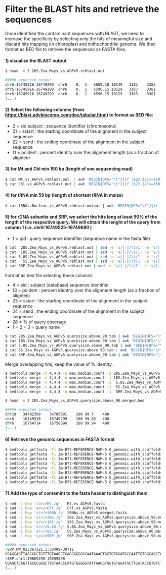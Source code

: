 # Filter the BLAST hits and retrieve the sequences 

Once identified the contaminant sequences with BLAST, we need to increase the specificity by selecting only the hits of meaningful size and discard hits mapping on chloroplast and mithochondrial genome.
We then format as BED file to retrieve the sequences as FASTA files.
#### 1)   visualize the BLAST output
```bash
$ head -n 3 28S.Zea_Mays_vs_AGPv5.reblast.out

##### expected output
chr6:16745916-16749299	chr6	0.	1	6609.18	10149	3383	3383	3383	0	100.00	100.00	0	0	0	0	+1	1	3383	+1	16745917	16749299	(1)
chr6:16745916-16749299	chr6	0.	1	6596.15	10129	3383	3381	3381	1	99.94	99.94	0	0	1	1	+1	1	3383	+1	17223070	17226451	(2)
chr6:16745916-16749299	chr6	0.	1	6596.15	10129	3383	3381	3381	1	99.94	99.94	0	0	1	1	+1	1	3383	+1	17214276	17217657	(3)
(...)
```
#### 2)   Select the following columns (from https://blast.advbiocomp.com/doc/tabular.html) to format as BED file:
*  2  = sid subject : sequence identifier (chromosome)
* 21  =  sstart     : the starting coordinate of the alignment in the subject sequence
* 22  =  send       : the ending coordinate of the alignment in the subject sequence
* 11  =  pcident    : percent identity over the alignment length (as a fraction of alignlen)
#### 3)    for Mt and Chl min 150 bp (length of one sequencing read)
```bash
$ cat Mt.vs_AGPv5.reblast.out  | awk 'BEGIN{OFS="\t"}{if ($22-$21>=150) print $2,$21,$22,$11,($22-$21) }' | grep  -v 'chrM\|chrC' | sort -k1,1V -k2,2n > Mt.vs_AGPv5.bed
$ cat Chl.vs_AGPv5.reblast.out | awk 'BEGIN{OFS="\t"}{if ($22-$21>=150) print $2,$21,$22,$11,($22-$21) }' | grep  -v 'chrM\|chrC' | sort -k1,1V -k2,2n > Chl.vs_AGPv5.bed
```
#### 4)    for tRNA min 59 bp (length of shortest tRNA in maize)
```bash
$ cat tRNAs.Nuclear_vs_AGPv5.reblast.outout | awk 'BEGIN{OFS="\t"}{if ($22-$21>=59) print $2,$21,$22,$11,($22-$21) }' | grep  -v 'chrM\|chrC' | sort -k1,1V -k2,2n > tRNAs.vs_AGPv5.bed
```
#### 5)    for rDNA subunits and SRP, we select the hits long at least 90% of the length of the respective query. We will obtain the lenght of the query from column 1 (i.e. chr6:16749525-16749680 )
*  1  = qid : query sequence identifier (sequence name in the fasta file)

```bash
$ cat  28S.Zea_Mays_vs_AGPv5.reblast.out | sed -e 's/[-]/\t/1' -e 's/[:]/\t/1' | awk '{if ((($24-$23)/($3-$2))>=0.90) print $0"\t"($3-$2)"\t"($24-$23)"\t"($24-$23)/($3-$2) }' - > 28S.Zea_Mays_vs_AGPv5.querysize.above_90.tab
$ cat  18S.Zea_Mays_vs_AGPv5.reblast.out | sed -e 's/[-]/\t/1' -e 's/[:]/\t/1' | awk '{if ((($24-$23)/($3-$2))>=0.90) print $0"\t"($3-$2)"\t"($24-$23)"\t"($24-$23)/($3-$2) }' - > 18S.Zea_Mays_vs_AGPv5.querysize.above_90.tab
$ cat 5.8S.Zea_Mays_vs_AGPv5.reblast.out | sed -e 's/[-]/\t/1' -e 's/[:]/\t/1' | awk '{if ((($24-$23)/($3-$2))>=0.90) print $0"\t"($3-$2)"\t"($24-$23)"\t"($24-$23)/($3-$2) }' - > 5.8S.Zea_Mays_vs_AGPv5.querysize.above_90.tab
$ cat   5S.Zea_Mays_vs_AGPv5.reblast.out | sed -e 's/[-]/\t/1' -e 's/[:]/\t/1' | awk '{if ((($24-$23)/($3-$2))>=0.90) print $0"\t"($3-$2)"\t"($24-$23)"\t"($24-$23)/($3-$2) }' - > 5S.Zea_Mays_vs_AGPv5.querysize.above_90.tab
$ cat SRP.Zea_Mays_vs_AGPv5.reblast.out | sed -e 's/[-]/\t/1' -e 's/[:]/\t/1' | awk '{if ((($24-$23)/($3-$2))>=0.90) print $0"\t"($3-$2)"\t"($24-$23)"\t"($24-$23)/($3-$2) }' - > SRP.Zea_Mays_vs_AGPv5.querysize.above_90.tab
```
Format as bed file selecting these columns
*  4 = sid : subject (database) sequence identifier
* 13 = pcident : percent identity over the alignment length (as a fraction of alignlen)
* 23 = sstart  : the starting coordinate of the alignment in the subject sequence
* 24 = send  : the ending coordinate of the alignment in the subject sequence
* 28 = % of query coverage 
* 1 + 2 + 3 = query name
```bash
$ cat 28S.Zea_Mays_vs_AGPv5.querysize.above_90.tab | awk 'BEGIN{OFS="\t"}{print $4,$23,$24,$13,$28,$1":"$2"-"$3}' | sort -k1,1 -k2,2n > 28S.Zea_Mays_vs_AGPv5.querysize.above_90.bed
$ cat 18S.Zea_Mays_vs_AGPv5.querysize.above_90.tab | awk 'BEGIN{OFS="\t"}{print $4,$23,$24,$13,$28,$1":"$2"-"$3}' | sort -k1,1 -k2,2n > 18S.Zea_Mays_vs_AGPv5.querysize.above_90.bed
$ cat 5.8S.Zea_Mays_vs_AGPv5.querysize.above_90.tab | awk 'BEGIN{OFS="\t"}{print $4,$23,$24,$13,$28,$1":"$2"-"$3}' | sort -k1,1 -k2,2n > 5.8S.Zea_Mays_vs_AGPv5.querysize.above_90.bed
$ cat 5S.Zea_Mays_vs_AGPv5.querysize.above_90.tab | awk 'BEGIN{OFS="\t"}{print $4,$23,$24,$13,$28,$1":"$2"-"$3}' | sort -k1,1 -k2,2n > 5S.Zea_Mays_vs_AGPv5.querysize.above_90.bed
$ cat SRP.Zea_Mays_vs_AGPv5.querysize.above_90.tab | awk 'BEGIN{OFS="\t"}{print $4,$23,$24,$13,$28,$1":"$2"-"$3}' | sort -k1,1 -k2,2n > SRP.Zea_Mays_vs_AGPv5.querysize.above_90.bed
```
Merge overlapping hits, keep the value of % identity.

```bash
$ bedtools merge -c 4,4,4 -o max,median,count -i 28S.Zea_Mays_vs_AGPv5.querysize.above_90.bed | sort -f -k1,1 -k2,2n > 28S.Zea_Mays_vs_AGPv5.querysize.above_90.merged.bed
$ bedtools merge -c 4,4,4 -o max,median,count -i 18S.Zea_Mays_vs_AGPv5.querysize.above_90.bed | sort -f -k1,1 -k2,2n > 18S.Zea_Mays_vs_AGPv5.querysize.above_90.merged.bed
$ bedtools merge -c 4,4,4 -o max,median,count -i  5.8S.Zea_Mays_vs_AGPv5.querysize.above_90.bed | sort -f -k1,1 -k2,2n > 5.8S.Zea_Mays_vs_AGPv5.querysize.above_90.merged.bed
$ bedtools merge -c 4,4,4 -o max,median,count -i  5S.Zea_Mays_vs_AGPv5.querysize.above_90.bed | sort -f -k1,1 -k2,2n > 5S.Zea_Mays_vs_AGPv5.querysize.above_90.merged.bed
$ bedtools merge -c 4,4,4 -o max,median,count -i  SRP.Zea_Mays_vs_AGPv5.querysize.above_90.bed | sort -f -k1,1 -k2,2n > SRP.Zea_Mays_vs_AGPv5.querysize.above_90.merged.bed

$ head -n 3 28S.Zea_Mays_vs_AGPv5.querysize.above_90.merged.bed

##### expected output
chr10	34702309	34705691	100	99.7	498
chr6	16745916	16749299	100	99.88	498
chr6	16754714	16758096	100	99.94	498
(...)
```

#### 6) Retrieve the genomic sequences in FASTA format

```bash
$ bedtools getfasta -fi Zm-B73-REFERENCE-NAM-5.0_genomic.with_scaffolds.no_names.fasta -bed Mt.vs_AGPv5.bed -fo Mt.vs_AGPv5.fasta
$ bedtools getfasta -fi Zm-B73-REFERENCE-NAM-5.0_genomic.with_scaffolds.no_names.fasta -bed Chl.vs_AGPv5.bed -fo Chl.vs_AGPv5.fasta
$ bedtools getfasta -fi Zm-B73-REFERENCE-NAM-5.0_genomic.with_scaffolds.no_names.fasta -bed tRNAs.vs_AGPv5.bed -fo tRNAs.vs_AGPv5.fasta
$ bedtools getfasta -fi Zm-B73-REFERENCE-NAM-5.0_genomic.with_scaffolds.no_names.fasta -bed 28S.Zea_Mays_vs_AGPv5.querysize.above_90.merged.bed -fo 28S.Zea_Mays_vs_AGPv5.querysize.above_90.merged.fasta
$ bedtools getfasta -fi Zm-B73-REFERENCE-NAM-5.0_genomic.with_scaffolds.no_names.fasta -bed 18S.Zea_Mays_vs_AGPv5.querysize.above_90.merged.bed -fo 18S.Zea_Mays_vs_AGPv5.querysize.above_90.merged.fasta
$ bedtools getfasta -fi Zm-B73-REFERENCE-NAM-5.0_genomic.with_scaffolds.no_names.fasta -bed 5.8S.Zea_Mays_vs_AGPv5.querysize.above_90.merged.bed -fo 5.8S.Zea_Mays_vs_AGPv5.querysize.above_90.merged.fasta
$ bedtools getfasta -fi Zm-B73-REFERENCE-NAM-5.0_genomic.with_scaffolds.no_names.fasta -bed 5S.Zea_Mays_vs_AGPv5.querysize.above_90.merged.bed -fo 5S.Zea_Mays_vs_AGPv5.querysize.above_90.merged.fasta
$ bedtools getfasta -fi Zm-B73-REFERENCE-NAM-5.0_genomic.with_scaffolds.no_names.fasta -bed SRP.Zea_Mays_vs_AGPv5.querysize.above_90.merged.bed  -fo SRP.Zea_Mays_vs_AGPv5.querysize.above_90.merged.fasta
```

#### 7) Add the type of contamint to the fasta header to distinguish them
 
```bash
$ sed -i.bkp 's/>/>Mt./g'   Mt.vs_AGPv5.fasta
$ sed -i.bkp 's/>/>Chl./g'  Chl.vs_AGPv5.fasta
$ sed -i.bkp 's/>/>tRNA./g' tRNAs.vs_AGPv5.merged.fasta
$ sed -i.bkp 's/>/>28S./g'  28S.Zea_Mays_vs_AGPv5.querysize.above_90.merged.fasta
$ sed -i.bkp 's/>/>18S./g'  18S.Zea_Mays_vs_AGPv5.querysize.above_90.merged.fasta
$ sed -i.bkp 's/>/>5.8S./g' 5.8S.Zea_Mays_vs_AGPv5.querysize.above_90.merged.fasta
$ sed -i.bkp 's/>/>5S./g'   5S.Zea_Mays_vs_AGPv5.querysize.above_90.merged.fasta
$ sed -i.bkp 's/>/>SRP./g'  SRP.Zea_Mays_vs_AGPv5.querysize.above_90.merged.fasta

##### expected output
>SRP.NW_023367221.1:30409-30711
CGAGCAGTTAGCGGCTGTTTGTAACCTGAGCGGGGGCAATAAAGTGGTGTGGATGCCAATTGTGGCAGCTGGATCTGGGTCTGGTGCTGCAATCTGTGGCCCGCCCGTTCCAAGTTGGTAGTTGGGCTGTGGCCGCTTTGGCGAAGGCCGTAGCGTTCGAGCCTTTAGAGTGGCGGGCAATGCGTGAGGCTGGTTTCACAGAGCAGCGAATACCGTCCACTTCCAACGGTGGAAGGATTACGGGCAACTGCACTCCAGGCCCACCTAGGCCTAGGCGCTCTTTCTGGCAGACCACCATTTTT
>SRP.chr1:19809290-19809598
CGAGCTCAGTTGCGCGGGCTTGTAACCCATGTGGGGGTATTAAGGTGGTGTGGATGCTTGGTACCGTGTCTTTGCCTGGGTCCATGGTGTGCCTTTGTTGGCCTGCCCGTTCCAAGTTGGTAGTGGCCGTTGGAAGCCAAGGCGAAGGCCCTGGGCTTCCTTGGACCTATAGTGGCAGGAACGGCGTGAGGCTGTCTTCACAGAGCAGCGATCACTGCCCGCTATTAACGGTGGAAGGATAACAGGCCACTGCAGCATGGGCTCGCTTTAAGGCCTAGACTTTCATACTAAAGCAGACCACCATTTTT
(...)
```
